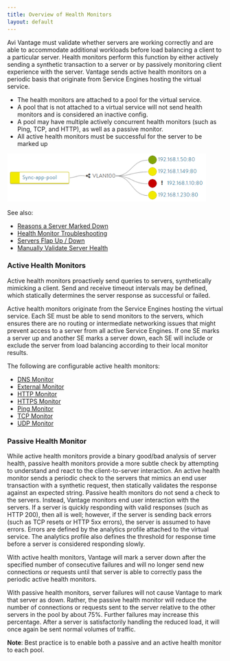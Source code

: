 ```yaml
---
title: Overview of Health Monitors
layout: default
---
```

Avi Vantage must validate whether servers are working correctly and are able to accommodate additional workloads before load balancing a client to a particular server. Health monitors perform this function by either actively sending a synthetic transaction to a server or by passively monitoring client experience with the server. Vantage sends active health monitors on a periodic basis that originate from Service Engines hosting the virtual service.

* The health monitors are attached to a pool for the virtual service.
* A pool that is not attached to a virtual service will not send health monitors and is considered an inactive config.
* A pool may have multiple actively concurrent health monitors (such as Ping, TCP, and HTTP), as well as a passive monitor.
* All active health monitors must be successful for the server to be marked up 

<a href="img/PoolMonitor.png"><img class="wp-image-9164 alignright" src="img/PoolMonitor.png" alt="PoolMonitor" width="463" height="112"></a>

See also:

* <a href="/docs/latest/why-is-a-server-marked-down">Reasons a Server Marked Down</a>
* <a href="/docs/latest/health-monitor-troubleshooting">Health Monitor Troubleshooting</a>
* <a href="/docs/latest/servers-flapping-up-down">Servers Flap Up / Down</a>
* <a href="/docs/latest/manually-validate-server-health">Manually Validate Server Health</a> 

### Active Health Monitors

Active health monitors proactively send queries to servers, synthetically mimicking a client. Send and receive timeout intervals may be defined, which statically determines the server response as successful or failed.

Active health monitors originate from the Service Engines hosting the virtual service. Each SE must be able to send monitors to the servers, which ensures there are no routing or intermediate networking issues that might prevent access to a server from all active Service Engines. If one SE marks a server up and another SE marks a server down, each SE will include or exclude the server from load balancing according to their local monitor results.

The following are configurable active health monitors:

* <a href="/docs/latest/dns-health-monitor">DNS Monitor</a>
* <a href="/docs/latest/external-health-monitor">External Monitor</a>
* <a href="/docs/latest/http-health-monitor">HTTP Monitor</a>
* <a href="/docs/latest/https-health-monitor">HTTPS Monitor</a>
* <a href="/docs/latest/ping-health-monitor">Ping Monitor</a>
* <a href="/docs/latest/tcp-health-monitor">TCP Monitor</a>
* <a href="/docs/latest/udp-health-monitor">UDP Monitor</a> 

### Passive Health Monitor

While active health monitors provide a binary good/bad analysis of server health, passive health monitors provide a more subtle check by attempting to understand and react to the client-to-server interaction. An active health monitor sends a periodic check to the servers that mimics an end user transaction with a synthetic request, then statically validates the response against an expected string. Passive health monitors do not send a check to the servers. Instead, Vantage monitors end user interaction with the servers. If a server is quickly responding with valid responses (such as HTTP 200), then all is well; however, if the server is sending back errors (such as TCP resets or HTTP 5xx errors), the server is assumed to have errors. Errors are defined by the analytics profile attached to the virtual service. The analytics profile also defines the threshold for response time before a server is considered responding slowly.

With active health monitors, Vantage will mark a server down after the specified number of consecutive failures and will no longer send new connections or requests until that server is able to correctly pass the periodic active health monitors.

With passive health monitors, server failures will not cause Vantage to mark that server as down. Rather, the passive health monitor will reduce the number of connections or requests sent to the server relative to the other servers in the pool by about 75%. Further failures may increase this percentage. After a server is satisfactorily handling the reduced load, it will once again be sent normal volumes of traffic.

**Note**:  Best practice is to enable both a passive and an active health monitor to each pool.
